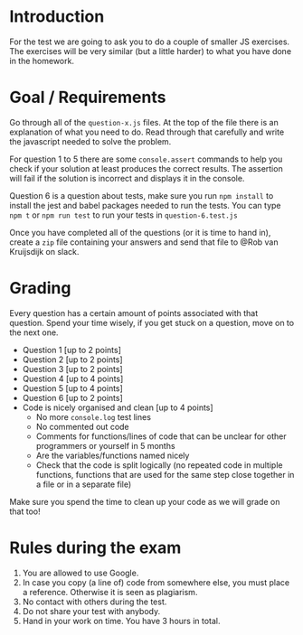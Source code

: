 # Introduction

For the test we are going to ask you to do a couple of smaller JS exercises. The exercises will be very similar (but a little harder) to what you have done in the homework.

# Goal / Requirements

Go through all of the `question-x.js` files. At the top of the file there is an explanation of what you need to do. Read through that carefully and write the javascript needed to solve the problem.

For question 1 to 5 there are some `console.assert` commands to help you check if your solution at least produces the correct results. The assertion will fail if the solution is incorrect and displays it in the console.

Question 6 is a question about tests, make sure you run `npm install` to install the jest and babel packages needed to run the tests. You can type `npm t` or `npm run test` to run your tests in `question-6.test.js`

Once you have completed all of the questions (or it is time to hand in), create a `zip` file containing your answers and send that file to @Rob van Kruijsdijk on slack.

# Grading

Every question has a certain amount of points associated with that question. Spend your time wisely, if you get stuck on a question, move on to the next one.

- Question 1 [up to 2 points]
- Question 2 [up to 2 points]
- Question 3 [up to 2 points]
- Question 4 [up to 4 points]
- Question 5 [up to 4 points]
- Question 6 [up to 2 points]
- Code is nicely organised and clean [up to 4 points]
  - No more `console.log` test lines
  - No commented out code
  - Comments for functions/lines of code that can be unclear for other programmers or yourself in 5 months
  - Are the variables/functions named nicely
  - Check that the code is split logically (no repeated code in multiple functions, functions that are used for the same step close together in a file or in a separate file)

Make sure you spend the time to clean up your code as we will grade on that too!

# Rules during the exam

1. You are allowed to use Google.
2. In case you copy (a line of) code from somewhere else, you must place a reference. Otherwise it is seen as plagiarism.
3. No contact with others during the test.
4. Do not share your test with anybody.
5. Hand in your work on time. You have 3 hours in total.
